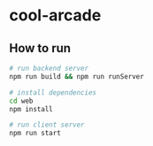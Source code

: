 # cool-arcade

## How to run
```bash
# run backend server
npm run build && npm run runServer

# install dependencies
cd web
npm install

# run client server
npm run start
```
